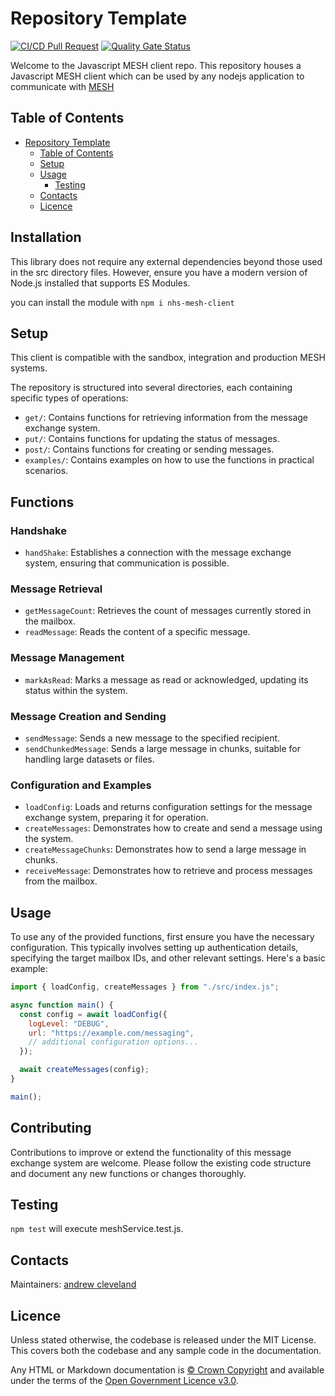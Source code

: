 # Repository Template

[![CI/CD Pull Request](https://github.com/nhs-england-tools/repository-template/actions/workflows/cicd-1-pull-request.yaml/badge.svg)](https://github.com/nhs-england-tools/repository-template/actions/workflows/cicd-1-pull-request.yaml)
[![Quality Gate Status](https://sonarcloud.io/api/project_badges/measure?project=repository-template&metric=alert_status)](https://sonarcloud.io/summary/new_code?id=repository-template)

Welcome to the Javascript MESH client repo. This repository houses a Javascript MESH client which can be used by any nodejs application to communicate with [MESH](https://digital.nhs.uk/services/message-exchange-for-social-care-and-health-mesh)

## Table of Contents

- [Repository Template](#repository-template)
  - [Table of Contents](#table-of-contents)
  - [Setup](#setup)
  - [Usage](#usage)
    - [Testing](#testing)
  - [Contacts](#contacts)
  - [Licence](#licence)

## Installation

This library does not require any external dependencies beyond those used in the src directory files. However, ensure you have a modern version of Node.js installed that supports ES Modules.

you can install the module with `npm i nhs-mesh-client`

## Setup

This client is compatible with the sandbox, integration and production MESH systems.

The repository is structured into several directories, each containing specific types of operations:

- `get/`: Contains functions for retrieving information from the message exchange system.
- `put/`: Contains functions for updating the status of messages.
- `post/`: Contains functions for creating or sending messages.
- `examples/`: Contains examples on how to use the functions in practical scenarios.

## Functions

### Handshake

- `handShake`: Establishes a connection with the message exchange system, ensuring that communication is possible.

### Message Retrieval

- `getMessageCount`: Retrieves the count of messages currently stored in the mailbox.
- `readMessage`: Reads the content of a specific message.

### Message Management

- `markAsRead`: Marks a message as read or acknowledged, updating its status within the system.

### Message Creation and Sending

- `sendMessage`: Sends a new message to the specified recipient.
- `sendChunkedMessage`: Sends a large message in chunks, suitable for handling large datasets or files.

### Configuration and Examples

- `loadConfig`: Loads and returns configuration settings for the message exchange system, preparing it for operation.
- `createMessages`: Demonstrates how to create and send a message using the system.
- `createMessageChunks`: Demonstrates how to send a large message in chunks.
- `receiveMessage`: Demonstrates how to retrieve and process messages from the mailbox.

## Usage

To use any of the provided functions, first ensure you have the necessary configuration. This typically involves setting up authentication details, specifying the target mailbox IDs, and other relevant settings. Here's a basic example:

```javascript
import { loadConfig, createMessages } from "./src/index.js";

async function main() {
  const config = await loadConfig({
    logLevel: "DEBUG",
    url: "https://example.com/messaging",
    // additional configuration options...
  });

  await createMessages(config);
}

main();
```

## Contributing

Contributions to improve or extend the functionality of this message exchange system are welcome. Please follow the existing code structure and document any new functions or changes thoroughly.

## Testing

`npm test` will execute meshService.test.js.

## Contacts

Maintainers: [andrew cleveland](mainto:andrew.cleveland1@nhs.net)

## Licence

Unless stated otherwise, the codebase is released under the MIT License. This covers both the codebase and any sample code in the documentation.

Any HTML or Markdown documentation is [© Crown Copyright](https://www.nationalarchives.gov.uk/information-management/re-using-public-sector-information/uk-government-licensing-framework/crown-copyright/) and available under the terms of the [Open Government Licence v3.0](https://www.nationalarchives.gov.uk/doc/open-government-licence/version/3/).

